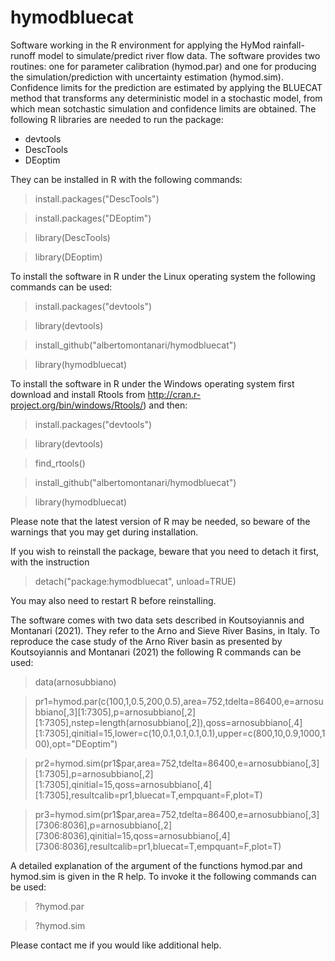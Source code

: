 # hymodbluecat
Software working in the R environment for applying the HyMod rainfall-runoff model to simulate/predict river flow data. The software provides two routines: one for parameter calibration (hymod.par) and one for producing the simulation/prediction with uncertainty estimation (hymod.sim). Confidence limits for the prediction are estimated by applying the BLUECAT method that transforms any deterministic model in a stochastic model, from which mean sotchastic simulation and confidence limits are obtained.
The following R libraries are needed to run the package:
- devtools
- DescTools
- DEoptim 

They can be installed in R with the following commands:

> install.packages("DescTools")

> install.packages("DEoptim")

> library(DescTools)

> library(DEoptim)

To install the software in R under the Linux operating system the following commands can be used:

> install.packages("devtools")

> library(devtools)

> install_github("albertomontanari/hymodbluecat")

> library(hymodbluecat)

To install the software in R under the Windows operating system first download and install Rtools from http://cran.r-project.org/bin/windows/Rtools/) and then:

> install.packages("devtools")

> library(devtools)

> find_rtools()

> install_github("albertomontanari/hymodbluecat")

> library(hymodbluecat)

Please note that the latest version of R may be needed, so beware of the warnings that you may get during installation.

If you wish to reinstall the package, beware that you need to detach it first, with the instruction

> detach("package:hymodbluecat", unload=TRUE)

You may also need to restart R before reinstalling.

The software comes with two data sets described in Koutsoyiannis and Montanari (2021). They refer to the Arno and Sieve River Basins, in Italy.
To reproduce the case study of the Arno River basin as presented by Koutsoyiannis and Montanari (2021) the following R commands can be used:

> data(arnosubbiano)

> pr1=hymod.par(c(100,1,0.5,200,0.5),area=752,tdelta=86400,e=arnosubbiano[,3][1:7305],p=arnosubbiano[,2][1:7305],nstep=length(arnosubbiano[,2]),qoss=arnosubbiano[,4][1:7305],qinitial=15,lower=c(10,0.1,0.1,0.1,0.1),upper=c(800,10,0.9,1000,100),opt="DEoptim")

> pr2=hymod.sim(pr1$par,area=752,tdelta=86400,e=arnosubbiano[,3][1:7305],p=arnosubbiano[,2][1:7305],qinitial=15,qoss=arnosubbiano[,4][1:7305],resultcalib=pr1,bluecat=T,empquant=F,plot=T)

> pr3=hymod.sim(pr1$par,area=752,tdelta=86400,e=arnosubbiano[,3][7306:8036],p=arnosubbiano[,2][7306:8036],qinitial=15,qoss=arnosubbiano[,4][7306:8036],resultcalib=pr1,bluecat=T,empquant=F,plot=T)

A detailed explanation of the argument of the functions hymod.par and hymod.sim is given in the R help. To invoke it the following commands can be used:
> ?hymod.par

> ?hymod.sim

Please contact me if you would like additional help.


